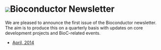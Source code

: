 # ![](/images/icons/help.gif)Bioconductor Newsletter

We are pleased to announce the first issue of the Bioconductor
newsletter. The aim is to produce this on a quarterly basis with
updates on core development projects and BioC-related events.

* [April, 2014](2014_April/)
